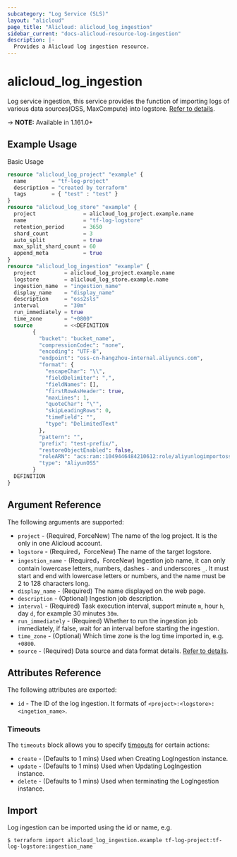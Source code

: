 ```yaml
---
subcategory: "Log Service (SLS)"
layout: "alicloud"
page_title: "Alicloud: alicloud_log_ingestion"
sidebar_current: "docs-alicloud-resource-log-ingestion"
description: |-
  Provides a Alicloud log ingestion resource.
---
```


# alicloud\_log\_ingestion
Log service ingestion, this service provides the function of importing logs of various data sources(OSS, MaxCompute) into logstore.
[Refer to details](https://www.alibabacloud.com/help/en/doc-detail/147819.html).

-> **NOTE:** Available in 1.161.0+

## Example Usage

Basic Usage

```terraform
resource "alicloud_log_project" "example" {
  name        = "tf-log-project"
  description = "created by terraform"
  tags        = { "test" : "test" }
}
resource "alicloud_log_store" "example" {
  project               = alicloud_log_project.example.name
  name                  = "tf-log-logstore"
  retention_period      = 3650
  shard_count           = 3
  auto_split            = true
  max_split_shard_count = 60
  append_meta           = true
}
resource "alicloud_log_ingestion" "example" {
  project         = alicloud_log_project.example.name
  logstore        = alicloud_log_store.example.name
  ingestion_name  = "ingestion_name"
  display_name    = "display_name"
  description     = "oss2sls"
  interval        = "30m"
  run_immediately = true
  time_zone       = "+0800"
  source          = <<DEFINITION
        {
          "bucket": "bucket_name",
          "compressionCodec": "none",
          "encoding": "UTF-8",
          "endpoint": "oss-cn-hangzhou-internal.aliyuncs.com",
          "format": {
            "escapeChar": "\\",
            "fieldDelimiter": ",",
            "fieldNames": [],
            "firstRowAsHeader": true,
            "maxLines": 1,
            "quoteChar": "\"",
            "skipLeadingRows": 0,
            "timeField": "",
            "type": "DelimitedText"
          },
          "pattern": "",
          "prefix": "test-prefix/",
          "restoreObjectEnabled": false,
          "roleARN": "acs:ram::1049446484210612:role/aliyunlogimportossrole",
          "type": "AliyunOSS"
        }
  DEFINITION
}
```

## Argument Reference

The following arguments are supported:

* `project` - (Required, ForceNew) The name of the log project. It is the only in one Alicloud account.
* `logstore` - (Required，ForceNew) The name of the target logstore.
* `ingestion_name` - (Required，ForceNew) Ingestion job name, it can only contain lowercase letters, numbers, dashes `-` and underscores `_`. It must start and end with lowercase letters or numbers, and the name must be 2 to 128 characters long.
* `display_name` - (Required) The name displayed on the web page.
* `description` - (Optional) Ingestion job description.
* `interval` - (Required) Task execution interval, support minute `m`, hour `h`, day `d`, for example 30 minutes `30m`.
* `run_immediately` - (Required) Whether to run the ingestion job immediately, if false, wait for an interval before starting the ingestion.
* `time_zone` - (Optional) Which time zone is the log time imported in, e.g. `+0800`.
* `source` - (Required) Data source and data format details. [Refer to details](https://www.alibabacloud.com/help/en/doc-detail/147819.html).


## Attributes Reference

The following attributes are exported:

* `id` - The ID of the log ingestion. It formats of `<project>:<logstore>:<ingetion_name>`.

### Timeouts

The `timeouts` block allows you to specify [timeouts](https://www.terraform.io/docs/configuration-0-11/resources.html#timeouts) for certain actions:

* `create` - (Defaults to 1 mins) Used when Creating LogIngestion instance.
* `update` - (Defaults to 1 mins) Used when Updating LogIngestion instance.
* `delete` - (Defaults to 1 mins) Used when terminating the LogIngestion instance.

## Import

Log ingestion can be imported using the id or name, e.g.

```shell
$ terraform import alicloud_log_ingestion.example tf-log-project:tf-log-logstore:ingestion_name
```
